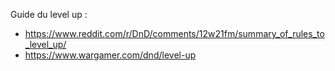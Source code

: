 

Guide du level up :

- https://www.reddit.com/r/DnD/comments/12w21fm/summary_of_rules_to_level_up/
- https://www.wargamer.com/dnd/level-up
